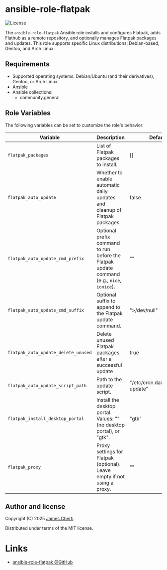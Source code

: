 # ansible-role-flatpak
![License](https://img.shields.io/github/license/jamescherti/ansible-role-flatpak)

The `ansible-role-flatpak` Ansible role installs and configures Flatpak, adds Flathub as a remote repository, and optionally manages Flatpak packages and updates. This role supports specific Linux distributions: Debian-based, Gentoo, and Arch Linux.

## Requirements

- Supported operating systems: Debian/Ubuntu (and their derivatives), Gentoo, or Arch Linux.
- Ansible
- Ansible collections:
  - community.general

## Role Variables

The following variables can be set to customize the role's behavior:

| Variable                            | Description                                                                                   | Default                          |
|-------------------------------------|-----------------------------------------------------------------------------------------------|----------------------------------|
| `flatpak_packages`                  | List of Flatpak packages to install.                                                          | []                               |
| `flatpak_auto_update`               | Whether to enable automatic daily updates and cleanup of Flatpak packages.                    | false                            |
| `flatpak_auto_update_cmd_prefix`    | Optional prefix command to run before the Flatpak update command (e.g., `nice`, `ionice`).    | ""                               |
| `flatpak_auto_update_cmd_suffix`    | Optional suffix to append to the Flatpak update command.                                      | ">/dev/null"                     |
| `flatpak_auto_update_delete_unused` | Delete unused Flatpak packages after a successful update                                      | true                             |
| `flatpak_auto_update_script_path`   | Path to the update script.                                                                    | "/etc/cron.daily/flatpak-update" |
| `flatpak_install_desktop_portal`    | Install the desktop portal. Values: "" (no desktop portal), or "gtk".                         | "gtk"                            |
| `flatpak_proxy`                     | Proxy settings for Flatpak (optional). Leave empty if not using a proxy.                      | ""                               |

## Author and license

Copyright (C) 2025 [James Cherti](https://www.jamescherti.com).

Distributed under terms of the MIT license.

# Links

- [ansible-role-flatpak @GitHub](https://github.com/jamescherti/ansible-role-flatpak)
